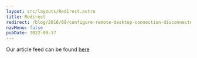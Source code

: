 ```yaml
---
layout: src/layouts/Redirect.astro
title: Redirect
redirect: /blog/2016/09/configure-remote-desktop-connection-disconnected-session-timeout/
navMenu: false
pubDate: 2022-09-17
---
```

<div>
Our article feed can be found <a href="/blog/2016/09/configure-remote-desktop-connection-disconnected-session-timeout/">here</a>
</div>
